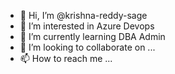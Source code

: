 - 👋 Hi, I’m @krishna-reddy-sage
- 👀 I’m interested in Azure Devops
- 🌱 I’m currently learning DBA Admin
- 💞️ I’m looking to collaborate on ...
- 📫 How to reach me ...

<!---
krishna-reddy-sage/krishna-reddy-sage is a ✨ special ✨ repository because its `README.md` (this file) appears on your GitHub profile.
You can click the Preview link to take a look at your changes.
--->
